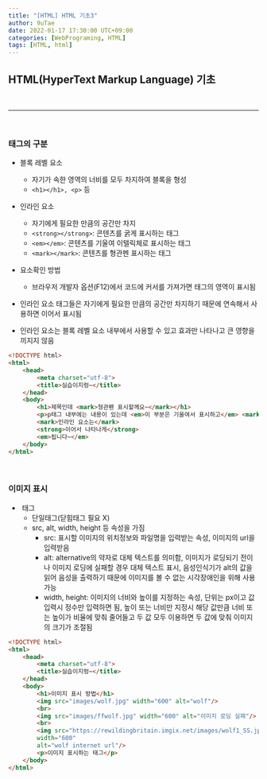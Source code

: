 ```yaml
---
title: "[HTML] HTML 기초3"
author: 9uTae
date: 2022-01-17 17:30:00 UTC+09:00
categories: [WebPrograming, HTML]
tags: [HTML, html]
---
```


## HTML(HyperText Markup Language) 기초

<br>

---

<br>

### 태그의 구분

- 블록 레벨 요소
    - 자기가 속한 영역의 너비를 모두 차지하여 블록을 형성
    - `<h1></h1>, <p>` 등
    
- 인라인 요소
    - 자기에게 필요한 만큼의 공간만 차지
    - `<strong></strong>`: 콘텐츠를 굵게 표시하는 태그
    - `<em></em>`: 콘텐츠를 기울여 이텔릭체로 표시하는 태그
    - `<mark></mark>`: 콘텐츠를 형관펜 표시하는 태그

- 요소확인 방법
    - 브라우저 개발자 옵션(F12)에서 코드에 커서를 가져가면 태그의 영역이 표시됨

- 인라인 요소 태그들은 자기에게 필요한 만큼의 공간만 차지하기 때문에 연속해서 사용하면 이어서 표시됨

- 인라인 요소는 블록 레벨 요소 내부에서 사용할 수 있고 효과만 나타나고 큰 영향을 끼지지 않음

```html
<!DOCTYPE html>
<html>
    <head>
        <meta charset="utf-8">
        <title>실습이지렁~</title>
    </head>
    <body>
        <h1>제목인데 <mark>형관펜 표시할께요~</mark></h1>
        <p>p태그 내부에는 내용이 있는데 <em>이 부분은 기울여서 표시하고</em> <mark>이 부분은 형광펜 표시 할께요~</mark></p>
        <mark>인라인 요소는</mark>
        <strong>이어서 나타나게</strong>
        <em>됩니다~</em>
    </body>
</html>
```

<br>

### 이미지 표시

- <img> 태그
    - 단일태그(닫힘태그 필요 X)
    - src, alt, width, height 등 속성을 가짐
        - src: 표시할 이미지의 위치정보와 파일명을 입력받는 속성, 이미지의 url을 입력받음
        - alt: alternative의 약자로 대체 텍스트를 의미함, 이미지가 로딩되기 전이나 이미지 로딩에 실패할 경우 대체 텍스트 표시, 음성인식기가 alt의 값을 읽어 음성을 출력하기 때문에 이미지를 볼 수 없는 시각장애인을 위해 사용가능
        - width, height: 이미지의 너비와 높이를 지정하는 속성, 단위는 px이고 값입력시 정수만 입력하면 됨, 높이 또는 너비만 지정시 해당 값만큼 너비 또는 높이가 비율에 맞춰 줄어들고 두 값 모두 이용하면 두 값에 맞춰 이미지의 크기가 조절됨

```html
<!DOCTYPE html>
<html>
    <head>
        <meta charset="utf-8">
        <title>실습이지렁~</title>
    </head>
    <body>
        <h1>이미지 표시 방법</h1>
        <img src="images/wolf.jpg" width="600" alt="wolf"/>
        <br>
        <img src="images/ffwolf.jpg" width="600" alt="이미지 로딩 실패"/>
        <br>
        <img src="https://rewildingbritain.imgix.net/images/wolf1_SS.jpg?auto=format&crop=focalpoint&domain=rewildingbritain.imgix.net&fit=crop&fp-x=0.5&fp-y=0.5&h=630&ixlib=php-3.3.1&q=82&w=1200"
        width="600"
        alt="wolf internet url"/>
        <p>이미지 표시하는 태그</p>
    </body>
</html>
```
<br>